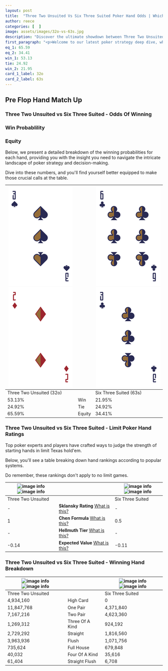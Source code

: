 ```yaml
---
layout: post
title:  "Three Two Unsuited Vs Six Three Suited Poker Hand Odds | Which Is The Better Hand In Poker? A Complete Guide"
author: reece
categories: [  ]
image: assets/images/32o-vs-63s.jpg
description: "Discover the ultimate showdown between Three Two Unsuited and Six Three Suited in poker! Uncover the odds, strategies, and scenarios where one hand triumphs over the other. Get ready to up your poker game with this thrilling analysis."
first_paragraph: "<p>Welcome to our latest poker strategy deep dive, where we're pitting two distinct hands against each other in a high-stakes showdown: Three Two Unsuited vs Six Three Suited.</p><p>In the dynamic world of poker, every decision counts, and knowing which hand holds the upper hand is key to your success at the table.</p><p>In this article, we'll dissect these two hands, explore the scenarios where one dominates the other, and equip you with the knowledge to make strategic choices that can tip the odds in your favor.</p><p>Get ready to unravel the intriguing dynamics of these poker hands and elevate your game to new heights.</p>"
eq_1: 65.59
eq_2: 34.41
win_1: 53.13
tie: 24.92
win_2: 21.95
card_1_label: 32o
card_2_label: 63s
---
```




[comment]: # (sp0)

## Pre Flop Hand Match Up

<div class="table hand-ratings" markdown="1"> 



### Three Two Unsuited vs Six Three Suited - Odds Of Winning


  
<div class="row graphs"> 
<div class="col-lg-6">
    <h3>Win Probablility</h3>
    <canvas id="WinChart"></canvas>
</div>
<div class="col-lg-6">
    <h3>Equity</h3>
    <canvas id="EquityChart"></canvas>
</div>
</div>

  Below, we present a detailed breakdown of the winning probabilities for each hand, providing you with the insight you need to navigate the intricate landscape of poker strategy and decision-making. 

Dive into these numbers, and you'll find yourself better equipped to make those crucial calls at the table.


    
| ![image info](assets/images/hand1/3.png) ![image info](assets/images/hand1/2o.png) |  | ![image info](assets/images/hand2/6.png) ![image info](assets/images/hand2/3.png) |
| -------- | -------- | -------- |
| Three Two Unsuited (32o) |  | Six Three Suited (63s) |
| 53.13% | Win | 21.95% |
| 24.92% | Tie | 24.92% |
| 65.59% | Equity | 34.41% |




[comment]: # (sp1)



### Three Two Unsuited vs Six Three Suited - Limit Poker Hand Ratings

Top poker experts and players have crafted ways to judge the strength of starting hands in limit Texas hold'em. 

Below, you'll see a table breaking down hand rankings according to popular systems. 

Do remember, these rankings don't apply to no limit games.


    
| ![image info](https://www.riverpairs.com/assets/images/hand1/3.png) ![image info](https://www.riverpairs.com/assets/images/hand1/2o.png) |  | ![image info](https://www.riverpairs.com/assets/images/hand2/6.png) ![image info](https://www.riverpairs.com/assets/images/hand2/3.png) |
| -------- | -------- | -------- |
| Three Two Unsuited |  | Six Three Suited |
| - | **Sklansky Rating** [What is this?](/sklansky-rating-explained) | - |
| 1 | **Chen Formula** [What is this?](/chen-formula-explained) | 0.5 |
| - | **Hellmuth Tier** [What is this?](/Hellmuth-tier-explained) | - |
| -0.14 | **Expected Value** [What is this?](/expected-value-explained) | -0.11 |




[comment]: # (sp2)



### Three Two Unsuited vs Six Three Suited - Winning Hand Breakdown


    
| ![image info](https://www.riverpairs.com/assets/images/hand1/3.png) ![image info](https://www.riverpairs.com/assets/images/hand1/2o.png) |  | ![image info](https://www.riverpairs.com/assets/images/hand2/6.png) ![image info](https://www.riverpairs.com/assets/images/hand2/3.png) |
| -------- | -------- | -------- |
| Three Two Unsuited |  | Six Three Suited |
| 4,934,160 | High Card | 0 |
| 11,847,768 | One Pair | 4,371,840 |
| 7,167,216 | Two Pair | 4,623,360 |
| 1,269,312 | Three Of A Kind | 924,192 |
| 2,729,292 | Straight | 1,816,560 |
| 3,963,936 | Flush | 1,071,756 |
| 735,624 | Full House | 679,848 |
| 40,032 | Four Of A Kind | 35,616 |
| 61,404 | Straight Flush | 6,708 |




[comment]: # (sp3)



</div>

[comment]: # (sp4)



[comment]: # (sp5)

